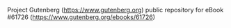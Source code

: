 Project Gutenberg (https://www.gutenberg.org) public repository for eBook #61726 (https://www.gutenberg.org/ebooks/61726)
